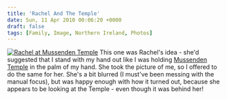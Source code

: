 ```yaml
---
title: 'Rachel And The Temple'
date: Sun, 11 Apr 2010 00:06:20 +0000
draft: false
tags: [Family, Image, Northern Ireland, Photos]
---
```


[![Rachel at Mussenden Temple](http://gerard.interwebworld.co.uk/files/2010/04/rachel-temple.jpg)](http://gerard.interwebworld.co.uk/files/2010/04/rachel-temple.jpg) This one was Rachel's idea - she'd suggested that I stand with my hand out like I was holding [Mussenden Temple](http://gerardmcgarry.com/photo/mussenden-temple) in the palm of my hand. She took the picture of me, so I offered to do the same for her. She's a bit blurred (I must've been messing with the manual focus), but was happy enough with how it turned out, because she appears to be looking at the Temple - even though it was behind her!